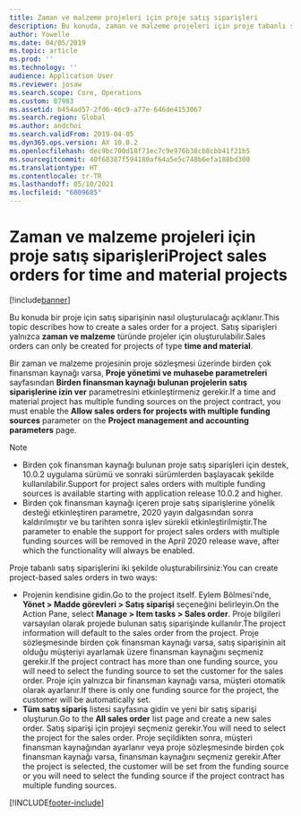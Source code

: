 ```yaml
---
title: Zaman ve malzeme projeleri için proje satış siparişleri
description: Bu konuda, zaman ve malzeme projeleri için proje tabanlı satış siparişlerinin nasıl oluşturulacağı açıklanmaktadır.
author: Yowelle
ms.date: 04/05/2019
ms.topic: article
ms.prod: ''
ms.technology: ''
audience: Application User
ms.reviewer: josaw
ms.search.scope: Core, Operations
ms.custom: 87983
ms.assetid: b454ad57-2fd6-46c9-a77e-646de4153067
ms.search.region: Global
ms.author: andchoi
ms.search.validFrom: 2019-04-05
ms.dyn365.ops.version: AX 10.0.2
ms.openlocfilehash: dec9bc700d18f71ec7c9e976b38cb8cbb41f21b5
ms.sourcegitcommit: 40f68387f594180af64a5e5c748b6efa188bd300
ms.translationtype: HT
ms.contentlocale: tr-TR
ms.lasthandoff: 05/10/2021
ms.locfileid: "6009685"
---
```

# <a name="project-sales-orders-for-time-and-material-projects"></a><span data-ttu-id="ebd71-103">Zaman ve malzeme projeleri için proje satış siparişleri</span><span class="sxs-lookup"><span data-stu-id="ebd71-103">Project sales orders for time and material projects</span></span>

[!include[banner](../includes/banner.md)]

<span data-ttu-id="ebd71-104">Bu konuda bir proje için satış siparişinin nasıl oluşturulacağı açıklanır.</span><span class="sxs-lookup"><span data-stu-id="ebd71-104">This topic describes how to create a sales order for a project.</span></span> <span data-ttu-id="ebd71-105">Satış siparişleri yalnızca **zaman ve malzeme** türünde projeler için oluşturulabilir.</span><span class="sxs-lookup"><span data-stu-id="ebd71-105">Sales orders can only be created for projects of type **time and material**.</span></span>

<span data-ttu-id="ebd71-106">Bir zaman ve malzeme projesinin proje sözleşmesi üzerinde birden çok finansman kaynağı varsa, **Proje yönetimi ve muhasebe parametreleri** sayfasından **Birden finansman kaynağı bulunan projelerin satış siparişlerine izin ver** parametresini etkinleştirmeniz gerekir.</span><span class="sxs-lookup"><span data-stu-id="ebd71-106">If a time and material project has multiple funding sources on the project contract, you must enable the **Allow sales orders for projects with multiple funding sources** parameter on the **Project management and accounting parameters** page.</span></span> 

> [!NOTE]
> - <span data-ttu-id="ebd71-107">Birden çok finansman kaynağı bulunan proje satış siparişleri için destek, 10.0.2 uygulama sürümü ve sonraki sürümlerden başlayacak şekilde kullanılabilir.</span><span class="sxs-lookup"><span data-stu-id="ebd71-107">Support for project sales orders with multiple funding sources is available starting with application release 10.0.2 and higher.</span></span>
> - <span data-ttu-id="ebd71-108">Birden çok finansman kaynağı içeren proje satış siparişlerine yönelik desteği etkinleştiren parametre, 2020 yayın dalgasından sonra kaldırılmıştır ve bu tarihten sonra işlev sürekli etkinleştirilmiştir.</span><span class="sxs-lookup"><span data-stu-id="ebd71-108">The parameter to enable the support for project sales orders with multiple funding sources will be removed in the April 2020 release wave, after which the functionality will always be enabled.</span></span>

<span data-ttu-id="ebd71-109">Proje tabanlı satış siparişlerini iki şekilde oluşturabilirsiniz:</span><span class="sxs-lookup"><span data-stu-id="ebd71-109">You can create project-based sales orders in two ways:</span></span>

- <span data-ttu-id="ebd71-110">Projenin kendisine gidin.</span><span class="sxs-lookup"><span data-stu-id="ebd71-110">Go to the project itself.</span></span> <span data-ttu-id="ebd71-111">Eylem Bölmesi'nde, **Yönet > Madde görevleri > Satış siparişi** seçeneğini belirleyin.</span><span class="sxs-lookup"><span data-stu-id="ebd71-111">On the Action Pane, select **Manage > Item tasks > Sales order**.</span></span> <span data-ttu-id="ebd71-112">Proje bilgileri varsayılan olarak projede bulunan satış siparişinde kullanılır.</span><span class="sxs-lookup"><span data-stu-id="ebd71-112">The project information will default to the sales order from the project.</span></span> <span data-ttu-id="ebd71-113">Proje sözleşmesinde birden çok finansman kaynağı varsa, satış siparişinin ait olduğu müşteriyi ayarlamak üzere finansman kaynağını seçmeniz gerekir.</span><span class="sxs-lookup"><span data-stu-id="ebd71-113">If the project contract has more than one funding source, you will need to select the funding source to set the customer for the sales order.</span></span> <span data-ttu-id="ebd71-114">Proje için yalnızca bir finansman kaynağı varsa, müşteri otomatik olarak ayarlanır.</span><span class="sxs-lookup"><span data-stu-id="ebd71-114">If there is only one funding source for the project, the customer will be automatically set.</span></span>
- <span data-ttu-id="ebd71-115">**Tüm satış sipariş** listesi sayfasına gidin ve yeni bir satış siparişi oluşturun.</span><span class="sxs-lookup"><span data-stu-id="ebd71-115">Go to the **All sales order** list page and create a new sales order.</span></span> <span data-ttu-id="ebd71-116">Satış siparişi için projeyi seçmeniz gerekir.</span><span class="sxs-lookup"><span data-stu-id="ebd71-116">You will need to select the project for the sales order.</span></span> <span data-ttu-id="ebd71-117">Proje seçildikten sonra, müşteri finansman kaynağından ayarlanır veya proje sözleşmesinde birden çok finansman kaynağı varsa, finansman kaynağını seçmeniz gerekir.</span><span class="sxs-lookup"><span data-stu-id="ebd71-117">After the project is selected, the customer will be set from the funding source or you will need to select the funding source if the project contract has multiple funding sources.</span></span>



[!INCLUDE[footer-include](../includes/footer-banner.md)]